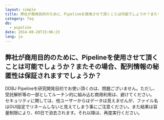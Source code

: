 ```yaml
---
layout: simple
title: 弊社が商用目的のために、Pipelineを使用させて頂くことは可能でしょうか？またその場合、配列情報の秘匿性は保証されますでしょうか？
category: faq
db:
  - pipeline
date: 2014-08-28T15:06:23
lang: ja
---
```


## 弊社が商用目的のために、Pipelineを使用させて頂くことは可能でしょうか？またその場合、配列情報の秘匿性は保証されますでしょうか？

DDBJ Pipelineを研究開発目的でお使い頂くのは、問題ございません。ただし、受託解析等の一部としてルーチン的に組み込む商用利用は、避けてください。<br>セキュリティに関しては、他ユーザーからはデータは見えませんが、ファイル名はGUI設定でリネームしないと見えてしまう事にご注意ください。また結果は容量制限により、60日で消去されます。それ以降は、再度実行ください。